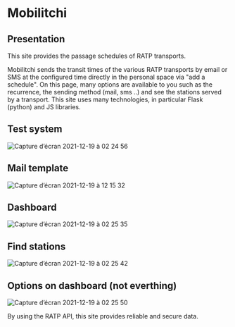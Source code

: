 # Mobilitchi

## Presentation

This site provides the passage schedules of RATP transports.


Mobilitchi sends the transit times of the various RATP transports by email or SMS at the configured time directly in the personal space via "add a schedule".
On this page, many options are available to you such as the recurrence, the sending method (mail, sms ..) and see the stations served by a transport. This site uses many technologies, in particular Flask (python) and JS libraries.


## Test system

![Capture d’écran 2021-12-19 à 02 24 56](https://user-images.githubusercontent.com/60844500/146660417-42c53229-8404-4fd0-aa63-4e27021b70f5.png)

## Mail template

![Capture d’écran 2021-12-19 à 12 15 32](https://user-images.githubusercontent.com/60844500/146672956-7d7e1a23-8293-4782-bd74-88c29df5361d.png)

## Dashboard

![Capture d’écran 2021-12-19 à 02 25 35](https://user-images.githubusercontent.com/60844500/146660438-74f48298-eddf-4b83-b3d1-54f6cc87275f.png)

## Find stations

![Capture d’écran 2021-12-19 à 02 25 42](https://user-images.githubusercontent.com/60844500/146660442-09745eaa-fbb5-4b66-9853-62971f83fa53.png)

## Options on dashboard (not everthing)

![Capture d’écran 2021-12-19 à 02 25 50](https://user-images.githubusercontent.com/60844500/146660454-a8294d55-df13-41c4-b904-fcb832c1effb.png)


By using the RATP API, this site provides reliable and secure data.
